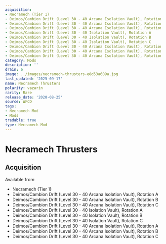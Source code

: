 ```yaml
---
acquisition:
- Necramech (Tier 1)
- Deimos/Cambion Drift (Level 30 - 40 Arcana Isolation Vault), Rotation A
- Deimos/Cambion Drift (Level 30 - 40 Arcana Isolation Vault), Rotation B
- Deimos/Cambion Drift (Level 30 - 40 Arcana Isolation Vault), Rotation C
- Deimos/Cambion Drift (Level 30 - 40 Isolation Vault), Rotation A
- Deimos/Cambion Drift (Level 30 - 40 Isolation Vault), Rotation B
- Deimos/Cambion Drift (Level 30 - 40 Isolation Vault), Rotation C
- Deimos/Cambion Drift (Level 30 - 40 Arcana Isolation Vault), Rotation A
- Deimos/Cambion Drift (Level 30 - 40 Arcana Isolation Vault), Rotation B
- Deimos/Cambion Drift (Level 30 - 40 Arcana Isolation Vault), Rotation C
category: Mods
description: ''
drain: 6
image: ../images/necramech-thrusters-e8d53a609a.jpg
last_updated: '2025-09-17'
name: Necramech Thrusters
polarity: vazarin
rarity: Rare
release_date: '2020-08-25'
source: WFCD
tags:
- Necramech Mod
- Mods
tradable: true
type: Necramech Mod
---
```


# Necramech Thrusters

## Acquisition

Available from:
- Necramech (Tier 1)
- Deimos/Cambion Drift (Level 30 - 40 Arcana Isolation Vault), Rotation A
- Deimos/Cambion Drift (Level 30 - 40 Arcana Isolation Vault), Rotation B
- Deimos/Cambion Drift (Level 30 - 40 Arcana Isolation Vault), Rotation C
- Deimos/Cambion Drift (Level 30 - 40 Isolation Vault), Rotation A
- Deimos/Cambion Drift (Level 30 - 40 Isolation Vault), Rotation B
- Deimos/Cambion Drift (Level 30 - 40 Isolation Vault), Rotation C
- Deimos/Cambion Drift (Level 30 - 40 Arcana Isolation Vault), Rotation A
- Deimos/Cambion Drift (Level 30 - 40 Arcana Isolation Vault), Rotation B
- Deimos/Cambion Drift (Level 30 - 40 Arcana Isolation Vault), Rotation C

